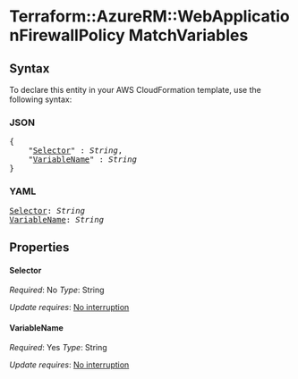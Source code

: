 # Terraform::AzureRM::WebApplicationFirewallPolicy MatchVariables

## Syntax

To declare this entity in your AWS CloudFormation template, use the following syntax:

### JSON

<pre>
{
    "<a href="#selector" title="Selector">Selector</a>" : <i>String</i>,
    "<a href="#variablename" title="VariableName">VariableName</a>" : <i>String</i>
}
</pre>

### YAML

<pre>
<a href="#selector" title="Selector">Selector</a>: <i>String</i>
<a href="#variablename" title="VariableName">VariableName</a>: <i>String</i>
</pre>

## Properties

#### Selector

_Required_: No
_Type_: String

_Update requires_: [No interruption](https://docs.aws.amazon.com/AWSCloudFormation/latest/UserGuide/using-cfn-updating-stacks-update-behaviors.html#update-no-interrupt)

#### VariableName

_Required_: Yes
_Type_: String

_Update requires_: [No interruption](https://docs.aws.amazon.com/AWSCloudFormation/latest/UserGuide/using-cfn-updating-stacks-update-behaviors.html#update-no-interrupt)

